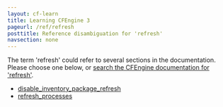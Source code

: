 ```yaml
---
layout: cf-learn
title: Learning CFEngine 3
pageurl: /ref/refresh
posttitle: Reference disambiguation for 'refresh'
navsection: none
---
```


The term 'refresh' could refer to several sections in the documentation. Please choose one below, or
[search the CFEngine documentation for 'refresh'](http://cfengine.com/docs/latest/search.html?q=refresh).

- [disable_inventory_package_refresh](http://cfengine.com/docs/latest/guide-writing-and-serving-policy-policy-framework.html#disable_inventory_package_refresh)
- [refresh_processes](http://cfengine.com/docs/latest/reference-components-cf-agent.html#refresh_processes)
